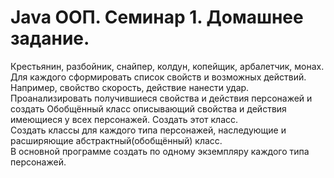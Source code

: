 # Java ООП. Семинар 1. Домашнее задание.

Крестьянин, разбойник, снайпер, колдун, копейщик, арбалетчик, монах.  
Для каждого сформировать список свойств и возможных действий.  
Например, свойство скорость, действие нанести удар.  
Проанализировать получившиеся свойства и действия персонажей и создать Обобщённый класс описывающий свойства и действия имеющиеся у всех персонажей. Создать этот класс.   
Создать классы для каждого типа персонажей, наследующие и расширяющие абстрактный(обобщённый) класс.   
В основной программе создать по одному экземпляру каждого типа персонажей.